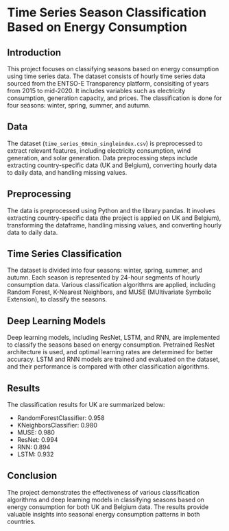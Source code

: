 # Time Series Season Classification Based on Energy Consumption

## Introduction
This project focuses on classifying seasons based on energy consumption using time series data. The dataset consists of hourly time series data sourced from the ENTSO-E Transparency platform, consisiting of years from 2015 to mid-2020. It includes variables such as electricity consumption, generation capacity, and prices. The classification is done for four seasons: winter, spring, summer, and autumn.

## Data
The dataset (`time_series_60min_singleindex.csv`) is preprocessed to extract relevant features, including electricity consumption, wind generation, and solar generation. Data preprocessing steps include extracting country-specific data (UK and Belgium), converting hourly data to daily data, and handling missing values.

## Preprocessing
The data is preprocessed using Python and the library pandas. It involves extracting country-specific data (the project is applied on UK and Belgium), transforming the dataframe, handling missing values, and converting hourly data to daily data.

## Time Series Classification
The dataset is divided into four seasons: winter, spring, summer, and autumn. Each season is represented by 24-hour segments of hourly consumption data. Various classification algorithms are applied, including Random Forest, K-Nearest Neighbors, and MUSE (MUltivariate Symbolic Extension), to classify the seasons.

## Deep Learning Models
Deep learning models, including ResNet, LSTM, and RNN, are implemented to classify the seasons based on energy consumption. Pretrained ResNet architecture is used, and optimal learning rates are determined for better accuracy. LSTM and RNN models are trained and evaluated on the dataset, and their performance is compared with other classification algorithms.

## Results
The classification results for UK are summarized below:

- RandomForestClassifier: 0.958
- KNeighborsClassifier: 0.980
- MUSE: 0.980
- ResNet: 0.994
- RNN: 0.894
- LSTM: 0.932

## Conclusion
The project demonstrates the effectiveness of various classification algorithms and deep learning models in classifying seasons based on energy consumption for both UK and Belgium data. The results provide valuable insights into seasonal energy consumption patterns in both countries.
